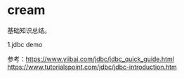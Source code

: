 # cream
基础知识总结。

1.jdbc demo

参考：https://www.yiibai.com/jdbc/jdbc_quick_guide.html
      https://www.tutorialspoint.com/jdbc/jdbc-introduction.htm

